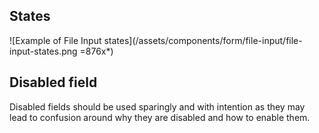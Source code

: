 ## States

![Example of File Input states](/assets/components/form/file-input/file-input-states.png =876x*)

## Disabled field

Disabled fields should be used sparingly and with intention as they may lead to confusion around why they are disabled and how to enable them. 
